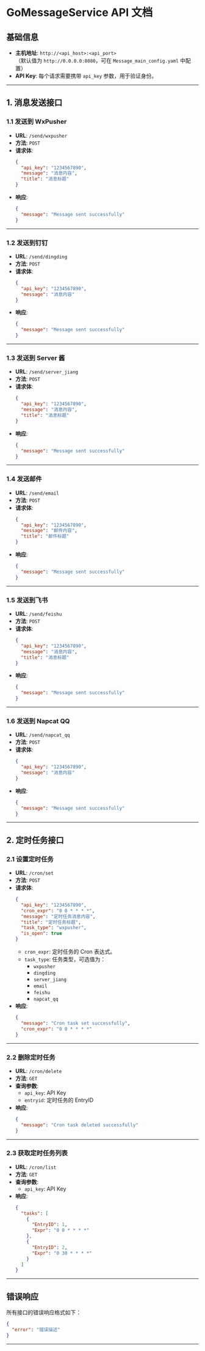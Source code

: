 # GoMessageService API 文档

## 基础信息
- **主机地址**: `http://<api_host>:<api_port>`  
  （默认值为 `http://0.0.0.0:8080`，可在 `Message_main_config.yaml` 中配置）
- **API Key**: 每个请求需要携带 `api_key` 参数，用于验证身份。

---

## 1. 消息发送接口

### 1.1 发送到 WxPusher
- **URL**: `/send/wxpusher`
- **方法**: `POST`
- **请求体**:
  ```json
  {
    "api_key": "1234567890",
    "message": "消息内容",
    "title": "消息标题"
  }
  ```
- **响应**:
  ```json
  {
    "message": "Message sent successfully"
  }
  ```

---

### 1.2 发送到钉钉
- **URL**: `/send/dingding`
- **方法**: `POST`
- **请求体**:
  ```json
  {
    "api_key": "1234567890",
    "message": "消息内容"
  }
  ```
- **响应**:
  ```json
  {
    "message": "Message sent successfully"
  }
  ```

---

### 1.3 发送到 Server 酱
- **URL**: `/send/server_jiang`
- **方法**: `POST`
- **请求体**:
  ```json
  {
    "api_key": "1234567890",
    "message": "消息内容",
    "title": "消息标题"
  }
  ```
- **响应**:
  ```json
  {
    "message": "Message sent successfully"
  }
  ```

---

### 1.4 发送邮件
- **URL**: `/send/email`
- **方法**: `POST`
- **请求体**:
  ```json
  {
    "api_key": "1234567890",
    "message": "邮件内容",
    "title": "邮件标题"
  }
  ```
- **响应**:
  ```json
  {
    "message": "Message sent successfully"
  }
  ```

---

### 1.5 发送到飞书
- **URL**: `/send/feishu`
- **方法**: `POST`
- **请求体**:
  ```json
  {
    "api_key": "1234567890",
    "message": "消息内容",
    "title": "消息标题"
  }
  ```
- **响应**:
  ```json
  {
    "message": "Message sent successfully"
  }
  ```

---

### 1.6 发送到 Napcat QQ
- **URL**: `/send/napcat_qq`
- **方法**: `POST`
- **请求体**:
  ```json
  {
    "api_key": "1234567890",
    "message": "消息内容"
  }
  ```
- **响应**:
  ```json
  {
    "message": "Message sent successfully"
  }
  ```

---

## 2. 定时任务接口

### 2.1 设置定时任务
- **URL**: `/cron/set`
- **方法**: `POST`
- **请求体**:
  ```json
  {
    "api_key": "1234567890",
    "cron_expr": "0 0 * * * *",
    "message": "定时任务消息内容",
    "title": "定时任务标题",
    "task_type": "wxpusher",
    "is_open": true
  }
  ```
  - `cron_expr`: 定时任务的 Cron 表达式。
  - `task_type`: 任务类型，可选值为：
    - `wxpusher`
    - `dingding`
    - `server_jiang`
    - `email`
    - `feishu`
    - `napcat_qq`
- **响应**:
  ```json
  {
    "message": "Cron task set successfully",
    "cron_expr": "0 0 * * * *"
  }
  ```

---

### 2.2 删除定时任务
- **URL**: `/cron/delete`
- **方法**: `GET`
- **查询参数**:
  - `api_key`: API Key
  - `entryid`: 定时任务的 EntryID
- **响应**:
  ```json
  {
    "message": "Cron task deleted successfully"
  }
  ```

---

### 2.3 获取定时任务列表
- **URL**: `/cron/list`
- **方法**: `GET`
- **查询参数**:
  - `api_key`: API Key
- **响应**:
  ```json
  {
    "tasks": [
      {
        "EntryID": 1,
        "Expr": "0 0 * * * *"
      },
      {
        "EntryID": 2,
        "Expr": "0 30 * * * *"
      }
    ]
  }
  ```

---

## 错误响应
所有接口的错误响应格式如下：
```json
{
  "error": "错误描述"
}
```

---
